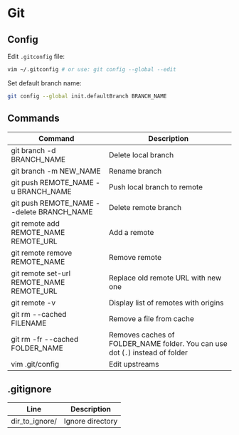 # Git

## Config

Edit `.gitconfig` file:

```bash
vim ~/.gitconfig # or use: git config --global --edit
```

Set default branch name:

```bash
git config --global init.defaultBranch BRANCH_NAME
```

## Commands

| Command                                   | Description                                                                   |
| ----------------------------------------- | ----------------------------------------------------------------------------- |
| git branch -d BRANCH_NAME                 | Delete local branch                                                           |
| git branch -m NEW_NAME                    | Rename branch                                                                 |
| git push REMOTE_NAME -u BRANCH_NAME       | Push local branch to remote                                                   |
| git push REMOTE_NAME --delete BRANCH_NAME | Delete remote branch                                                          |
| git remote add REMOTE_NAME REMOTE_URL     | Add a remote                                                                  |
| git remote remove REMOTE_NAME             | Remove remote                                                                 |
| git remote set-url REMOTE_NAME REMOTE_URL | Replace old remote URL with new one                                           |
| git remote -v                             | Display list of remotes with origins                                          |
| git rm --cached FILENAME                  | Remove a file from cache                                                      |
| git rm -fr --cached FOLDER_NAME           | Removes caches of FOLDER_NAME folder. You can use dot (`.`) instead of folder |
| vim .git/config                           | Edit upstreams                                                                |

## .gitignore

| Line           | Description      |
| -------------- | ---------------- |
| dir_to_ignore/ | Ignore directory |
